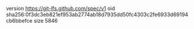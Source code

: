 version https://git-lfs.github.com/spec/v1
oid sha256:0f3dc3eb821ef953ab2774ab18d7935dd50fc4303c2fe6933d69194cb6bbefce
size 5846
